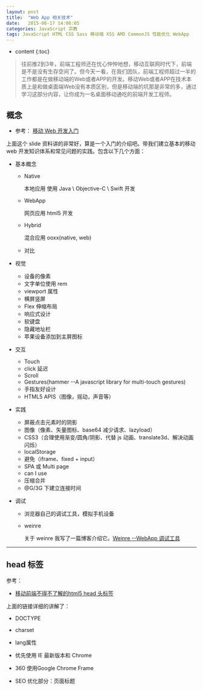 ```yaml
---
layout: post
title:  "Web App 相关技术"
date:   2015-06-17 14:06:05
categories: JavaScript 宗教
tags: JavaScript HTML CSS Sass 移动端 XSS AMD CommonJS 性能优化 WebApp
---
```


* content
{:toc}

> 往前推2到3年，前端工程师还在忧心忡忡地想，移动互联网时代下，前端是不是没有生存空间了。但今天一看，在我们团队，前端工程师超过一半的工作都是在做移动端的Web或者APP的开发。移动Web或者APP在技术本质上是和做桌面端Web没有本质区别，但是移动端的坑那是非常的多，通过学习这部分内容，让你成为一名桌面移动通吃的前端开发工程师。





## 概念

* 参考： [移动 Web 开发入门](http://junmer.github.io/mobile-dev-get-started/)

上面这个 slide 资料讲的非常好，算是一个入门的介绍吧。带我们建立基本的移动 web 开发知识体系和常见问题的实践。包含以下几个方面：

* 基本概念
    * Native

        本地应用 使用 Java \ Objective-C \ Swift 开发

    * WebApp

        网页应用 html5 开发

    * Hybrid

        混合应用 ooxx(native, web)

    * 对比

* 视觉
    * 设备的像素
    * 文字单位使用 rem
    * viewport 属性
    * 横屏竖屏
    * Flex 伸缩布局
    * 响应式设计
    * 软键盘
    * 隐藏地址栏
    * 苹果设备添加到主屏图标
* 交互
    * Touch
    * click 延迟
    * Scroll
    * Gestures(hammer --A javascript library for multi-touch gestures)
    * 手指友好设计
    * HTML5 APIS（图像，摇动，声音等）
* 实践
    * 屏蔽点击元素时的阴影
    * 图像（像素、矢量图标、base64 减少请求、lazyload）
    * CSS3（合理使用渐变/圆角/阴影、代替 js 动画、translate3d、解决动画闪烁）
    * localStorage
    * 避免（iframe、fixed + input）
    * SPA 或 Multi page
    * can I use
    * 压缩合并
    * @G/3G 下建立连接时间
* 调试
    * 浏览器自己的调试工具，模拟手机设备
    * weinre

        关于 weinre 我写了一篇博客介绍它。[Weinre --WebApp 调试工具](http://gaohaoyang.github.io/2015/06/18/weinre/)

---

## head 标签

参考：

* [移动前端不得不了解的html5 head 头标签](http://www.css88.com/archives/5480)

上面的链接详细的讲解了：

* DOCTYPE
* charset
* lang属性
* 优先使用 IE 最新版本和 Chrome
* 360 使用Google Chrome Frame
* SEO 优化部分：页面标题<title>标签(head 头部必须)，页面关键词 keywords，页面描述内容 description，定义网页作者 author，网页搜索引擎索引方式
* 为移动设备添加 viewport

    `viewport` 可以让布局在移动浏览器上显示的更好。 通常会写

```html
<meta name ="viewport" content ="initial-scale=1, maximum-scale=3, minimum-scale=1, user-scalable=no">
<!-- `width=device-width` 会导致 iPhone 5 添加到主屏后以 WebApp 全屏模式打开页面时出现黑边 http://bigc.at/ios-webapp-viewport-meta.orz -->
```

* content 参数：
    * width viewport 宽度(数值/device-width)
    * height viewport 高度(数值/device-height)
    * initial-scale 初始缩放比例
    * maximum-scale 最大缩放比例
    * minimum-scale 最小缩放比例
    * user-scalable 是否允许用户缩放(yes/no)

* ios 设备，iOS 图标，Android，Windows 8

**总结：**

```html
<!DOCTYPE html> <!-- 使用 HTML5 doctype，不区分大小写 -->
<html lang="zh-cmn-Hans"> <!-- 更加标准的 lang 属性写法 http://zhi.hu/XyIa -->
<head>
    <!-- 声明文档使用的字符编码 -->
    <meta charset='utf-8'>
    <!-- 优先使用 IE 最新版本和 Chrome -->
    <meta http-equiv="X-UA-Compatible" content="IE=edge,chrome=1"/>
    <!-- 页面描述 -->
    <meta name="description" content="不超过150个字符"/>
    <!-- 页面关键词 -->
    <meta name="keywords" content=""/>
    <!-- 网页作者 -->
    <meta name="author" content="name, email@gmail.com"/>
    <!-- 搜索引擎抓取 -->
    <meta name="robots" content="index,follow"/>
    <!-- 为移动设备添加 viewport -->
    <meta name="viewport" content="initial-scale=1, maximum-scale=3, minimum-scale=1, user-scalable=no">
    <!-- `width=device-width` 会导致 iPhone 5 添加到主屏后以 WebApp 全屏模式打开页面时出现黑边 http://bigc.at/ios-webapp-viewport-meta.orz -->

    <!-- iOS 设备 begin -->
    <meta name="apple-mobile-web-app-title" content="标题">
    <!-- 添加到主屏后的标题（iOS 6 新增） -->
    <meta name="apple-mobile-web-app-capable" content="yes"/>
    <!-- 是否启用 WebApp 全屏模式，删除苹果默认的工具栏和菜单栏 -->

    <meta name="apple-itunes-app" content="app-id=myAppStoreID, affiliate-data=myAffiliateData, app-argument=myURL">
    <!-- 添加智能 App 广告条 Smart App Banner（iOS 6+ Safari） -->
    <meta name="apple-mobile-web-app-status-bar-style" content="black"/>
    <!-- 设置苹果工具栏颜色 -->
    <meta name="format-detection" content="telphone=no, email=no"/>
    <!-- 忽略页面中的数字识别为电话，忽略email识别 -->
    <!-- 启用360浏览器的极速模式(webkit) -->
    <meta name="renderer" content="webkit">
    <!-- 避免IE使用兼容模式 -->
    <meta http-equiv="X-UA-Compatible" content="IE=edge">
    <!-- 针对手持设备优化，主要是针对一些老的不识别viewport的浏览器，比如黑莓 -->
    <meta name="HandheldFriendly" content="true">
    <!-- 微软的老式浏览器 -->
    <meta name="MobileOptimized" content="320">
    <!-- uc强制竖屏 -->
    <meta name="screen-orientation" content="portrait">
    <!-- QQ强制竖屏 -->
    <meta name="x5-orientation" content="portrait">
    <!-- UC强制全屏 -->
    <meta name="full-screen" content="yes">
    <!-- QQ强制全屏 -->
    <meta name="x5-fullscreen" content="true">
    <!-- UC应用模式 -->
    <meta name="browsermode" content="application">
    <!-- QQ应用模式 -->
    <meta name="x5-page-mode" content="app">
    <!-- windows phone 点击无高光 -->
    <meta name="msapplication-tap-highlight" content="no">
    <!-- iOS 图标 begin -->
    <link rel="apple-touch-icon-precomposed" href="/apple-touch-icon-57x57-precomposed.png"/>
    <!-- iPhone 和 iTouch，默认 57x57 像素，必须有 -->
    <link rel="apple-touch-icon-precomposed" sizes="114x114" href="/apple-touch-icon-114x114-precomposed.png"/>
    <!-- Retina iPhone 和 Retina iTouch，114x114 像素，可以没有，但推荐有 -->
    <link rel="apple-touch-icon-precomposed" sizes="144x144" href="/apple-touch-icon-144x144-precomposed.png"/>
    <!-- Retina iPad，144x144 像素，可以没有，但推荐有 -->
    <!-- iOS 图标 end -->

    <!-- iOS 启动画面 begin -->
    <link rel="apple-touch-startup-image" sizes="768x1004" href="/splash-screen-768x1004.png"/>
    <!-- iPad 竖屏 768 x 1004（标准分辨率） -->
    <link rel="apple-touch-startup-image" sizes="1536x2008" href="/splash-screen-1536x2008.png"/>
    <!-- iPad 竖屏 1536x2008（Retina） -->
    <link rel="apple-touch-startup-image" sizes="1024x748" href="/Default-Portrait-1024x748.png"/>
    <!-- iPad 横屏 1024x748（标准分辨率） -->
    <link rel="apple-touch-startup-image" sizes="2048x1496" href="/splash-screen-2048x1496.png"/>
    <!-- iPad 横屏 2048x1496（Retina） -->

    <link rel="apple-touch-startup-image" href="/splash-screen-320x480.png"/>
    <!-- iPhone/iPod Touch 竖屏 320x480 (标准分辨率) -->
    <link rel="apple-touch-startup-image" sizes="640x960" href="/splash-screen-640x960.png"/>
    <!-- iPhone/iPod Touch 竖屏 640x960 (Retina) -->
    <link rel="apple-touch-startup-image" sizes="640x1136" href="/splash-screen-640x1136.png"/>
    <!-- iPhone 5/iPod Touch 5 竖屏 640x1136 (Retina) -->
    <!-- iOS 启动画面 end -->

    <!-- iOS 设备 end -->
    <meta name="msapplication-TileColor" content="#000"/>
    <!-- Windows 8 磁贴颜色 -->
    <meta name="msapplication-TileImage" content="icon.png"/>
    <!-- Windows 8 磁贴图标 -->

    <link rel="alternate" type="application/rss+xml" title="RSS" href="/rss.xml"/>
    <!-- 添加 RSS 订阅 -->
    <link rel="shortcut icon" type="image/ico" href="/favicon.ico"/>
    <!-- 添加 favicon icon -->

    <title>标题</title>
</head>
<body>
</body>
</html>
```

## 页面切换动画

* [移动端重构系列13——页面切换](http://www.w3cplus.com/mobile/mobile-terminal-refactoring-slider.html)
* [CSS3 3D Transform](http://www.w3cplus.com/css3/css3-3d-transform.html)

关于 HammerJS 的一个中文文档

* [Hammer.js](http://www.cnblogs.com/iamlilinfeng/p/4239957.html)

---

## CSS Processing

> CSS语言由于其自身语言设计的问题，加上一些浏览器兼容性问题，往往会使得我们在写它的时候，要写很多冗余代码，或者为了兼容性对同一个样式设定写好几遍。针对这些问题，诞生了CSS预处理和后处理的概念及相关方法、工具。
>
> 这些工具和方法帮助我们能够更加高效地书写可维护性更强的CSS代码。

这里我尝试使用了 Sass，果然很好用。下面记录几个 sass 教程。

* [Sass入门-w3cplus](http://www.w3cplus.com/sassguide/)
* [SASS用法指南-阮一峰](http://www.ruanyifeng.com/blog/2012/06/sass.html)

### 安装

首先要有 ruby 环境。

由于国内网络原因（你懂的），导致 rubygems.org 存放在 Amazon S3 上面的资源文件间歇性连接失败。这时候我们可以通过gem sources命令来配置源，先移除默认的 https://rubygems.org 源，然后添加淘宝的源 https://ruby.taobao.org/，然后查看下当前使用的源是哪个，如果是淘宝的，则表示可以输入 sass 安装命令 `gem install sass` 了。

    $ gem sources --remove https://rubygems.org/
    $ gem sources -a https://ruby.taobao.org/
    $ gem sources -l
    *** CURRENT SOURCES ***

    https://ruby.taobao.org
    # 请确保只有 ruby.taobao.org
    $ gem install sass

### 编译

    sass --watch style.scss:style.css --style expanded

---

### 补充

**`rem`**

字体单位使用 rem，用户在手机上设置了字体大小时，不会打破布局，造成混乱。

* [CSS3的REM设置字体大小-w3cplus](http://www.w3cplus.com/css3/define-font-size-with-css3-rem)
* [响应式十日谈第一日：使用 rem 设置文字大小-一丝](http://www.iyunlu.com/view/css-xhtml/76.html)

---

## 安全

> 安全是大家经常容易忽视，但其实一旦出现影响会非常大的问题，尤其对于没有经历过企业开发，或者没有踩过坑的同学，如果等到公司工作，做实际项目后非常容易发生安全问题。

### 分类

WEB基本攻击大致可以分为三大类：“资源枚举”、“参数操纵” 和 “其它攻击”

* 资源枚举
* 参数操纵
    * SQL注入
    * XPath注入
    * cgi命令执行
    * XXS（cross-site scripting跨域脚本攻击）其重点是“跨域”和“客户端执行”
        * Reflected XSS ——基于反射的XSS攻击。主要依靠站点服务端返回脚本，在客户端触发执行从而发起WEB攻击。
        * DOM-based or local XSS——基于DOM或本地的XSS攻击
        * Stored XSS——基于存储的XSS攻击
    * 会话劫持
* 其它攻击
    * CSRF（cross-site request forgery）跨站请求伪造
    * 钓鱼攻击指的是网站的伪造，比如ta0bao.com，然后在其中应用XSS等方式发起攻击。
    * 拒绝服务（DoS）指的是向网站发起洪水一样的请求（Traffic Floor），导致服务器超负荷并关闭，处理方法常规是采用QoS（Quality of Service）的软硬件解决方案。

### 关于 XSS

> **跨网站脚本**（Cross-site scripting，通常简称为XSS或跨站脚本或跨站脚本攻击）是一种网站应用程序的安全漏洞攻击，是代码注入的一种。它允许恶意用户将代码注入到网页上，其他用户在观看网页时就会受到影响。这类攻击通常包含了HTML以及用户端脚本语言。
>
> XSS攻击通常指的是通过利用网页开发时留下的漏洞，通过巧妙的方法注入恶意指令代码到网页，使用户加载并执行攻击者恶意制造的网页程序。这些恶意网页程序通常是JavaScript，但实际上也可以包括Java， VBScript， ActiveX， Flash 或者甚至是普通的HTML。攻击成功后，攻击者可能得到更高的权限（如执行一些操作）、私密网页内容、会话和cookie等各种内容。
>
> ——维基百科

### XSS 防护

1. 浏览器解析顺序：

    HTML Parser >> CSS Parser >> JavaScript Parser

2. 浏览器解码顺序：

    HTML Decoding >> URL Decoding >> JavaScript Decoding

3. 具体的防护方式：

    * 验证输入并且基于语境和按照正确的顺序转义不可信数据
        * HTML 中的字符串
        * HTML 属性中的字符串
        * 事件句柄属性和 JavaScript 中的字符串
        * HTML 属性中的 URL 路径
        * HTML 风格属性和 CSS 中的字符串
        * JavaScript 中的 HTML
    * 始终遵循白名单优于黑名单的做法
    * 使用 UTF-8 为默认的字符编码以及设置 content 为 text/html
    * 不要将用户可以控制的文本放在<meta>标签前。通过使用不同的字符集注射可以导致 XSS。
    * 使用 <!DOCTYPE html>
    * 使用推荐的 HTTP 响应头进行 XSS 防护
    * 防止 CRLF 注入/HTTP 响应拆分
    * 禁止 TRACE 和其他非必要方法


对于 innerHTML 的方式输出的，我们可以采用如下的方式转码

```js
/**
 * 转码 XSS 防护
 * @param  {String} str 用户输入的字符串
 * @return {String}     转码后的字符串
 */
function changeCode(str) {
    str = str.replace(/&/g, "&amp;")
              .replace(/</g, "&lt;")
              .replace(/>/g, "&gt;")
              .replace(/"/g, "&quot;")
              .replace(/'/g, "&#x27;")
              .replace(/\//g, "&#x2f;");
    return str;
}
```

---

参考：

* [浅谈WEB安全性（前端向）](http://www.cnblogs.com/vajoy/p/4176908.html)
* [XSS的原理分析与解剖](http://www.freebuf.com/articles/web/40520.html)
* [原创翻译：给开发者的终极XSS防护备忘录](http://www.fooying.com/chinese-translationthe-ultimate-xss-protection-cheatsheet-for-developers/)

---

## 性能优化

> 在自己做一些小项目时，可能是学校的一些网站项目，流量可能日均都不超过500，而且大多是校园局域网内访问；或者是开发一些实验室的MIS系统，这辈子你都不会去使用你开发的这个系统。在这样一些项目中，性能优化往往会被你忽略。
>
> 但是如果你是做一个日均PV数万、数十万、甚至更大的量级，开发的页面会被全国各地，不同网络条件的用户来进行访问。这个时候，性能问题就无法忽视了。在当今的网络条件下，如果你的页面3秒都无法完成首屏渲染，一定会让你的网站流失很多用户。
>
> 整个网站的性能优化有很多的环节和工作，大多数时候，不是前端工程师单独就能完成的，尤其在职能划分明确的公司中，往往需要前后端、运维、DBA等多个职位协同完成。所以，在我们的课程中，主要让你了解整个性能优化都涉及哪些方面的工作，同时，我们会专注介绍一些在前端领域可以重点关注的技术点。

这里就是网页的打开速度，如果你的网页打开速度很慢，那么一定会有用户的流失。所以性能优化很重要。

* 网页内容
    * 减少http请求次数
    * 减少DNS查询次数
    * 避免页面跳转
    * 缓存Ajax
    * 延迟加载
    * 提前加载
    * 减少DOM元素数量
    * 根据域名划分内容
    * 减少iframe数量
    * 避免404
* 服务器
    * 使用CDN
    * 添加Expires 或Cache-Control报文头
    * Gzip压缩传输文件
    * 配置ETags
    * 尽早flush输出
    * 使用GET Ajax请求
    * 避免空的图片src
* Cookie
    * 减少Cookie大小
    * 页面内容使用无cookie域名
* CSS
    * 将样式表置顶
    * 避免CSS表达式
    * 用\<link\>代替@import
    * 避免使用Filters
* Javascript
    * 将脚本置底
    * 使用外部Javascirpt和CSS文件
    * 精简Javascript和CSS
    * 去除重复脚本
    * 减少DOM访问
    * 使用智能事件处理
* 图片
    * 优化图像
    * 优化CSS Sprite
    * 不要在HTML中缩放图片
    * 使用小且可缓存的favicon.ico
* 移动客户端
    * 保持单个内容小于25KB
    * 打包组建成符合文档

具体细节参考文章：

* [毫秒必争，前端网页性能最佳实践](http://www.cnblogs.com/developersupport/p/webpage-performance-best-practices.html)

我在 ToDo 这个任务中主要使用了 CDN 来加载静态资源。比如我使用了 [百度静态资源公共库](http://cdn.code.baidu.com/)。引用了里面的 fontawesome，速度果然比在 GitHub 仓库里快很多。下一步是压缩我自己写的静态资源。

其他参考资料：

* [给网页设计师和前端开发者看的前端性能优化](http://www.oschina.net/translate/front-end-performance-for-web-designers-and-front-end-developers#section:maximising-parallelisation)
* [梳理：提高前端性能方面的处理以及不足](http://www.zhangxinxu.com/wordpress/?p=3152)
* [css sprite原理优缺点及使用](http://www.cnblogs.com/mofish/archive/2010/10/12/1849062.html)
* [CSS Sprites：鱼翅还是三鹿？](http://www.qianduan.net/css-sprites-useful-technique-or-potential-nuisance/)
* [大型网站的灵魂——性能](http://www.cnblogs.com/leefreeman/p/3998757.html)
* [编写高效的 CSS 选择器](http://web.jobbole.com/35339/)

---

## 模块化

> 对于一个复杂项目，特别是多人协作的复杂项目，如何合理划分模块，如何更加方便地进行模块加载，如何管理模块之间的依赖，是一个项目团队都会面临的问题，目前业界已经有了一些较为普遍的解决方案，如AMD。这个部分希望你能够通过学习JavaScript的模块化，学习如何合理地规划项目模块，合理使用模块化工具来优化你的项目代码结构。

一个模块就是实现特定功能的文件，有了模块，我们就可以更方便地使用别人的代码，想要什么功能，就加载什么模块。模块开发需要遵循一定的规范，否则就都乱套了。

根据AMD规范，我们可以使用 `define` 定义模块，使用 `require` 调用模块。

目前，通行的 js 模块规范主要有两种：`CommonJS` 和 `AMD`。

### AMD规范

AMD 即 Asynchronous Module Definition，中文名是“异步模块定义”的意思。它是一个在浏览器端模块化开发的规范，服务器端的规范是 CommonJS

模块将被异步加载，模块加载不影响后面语句的运行。所有依赖某些模块的语句均放置在回调函数中。

AMD 是 RequireJS 在推广过程中对模块定义的规范化的产出。

详细 API 如下：

* [AMD（中文版）](https://github.com/amdjs/amdjs-api/wiki/AMD-(%E4%B8%AD%E6%96%87%E7%89%88))

---

### CommonJS规范

CommonJS 是服务器端模块的规范，Node.js 采用了这个规范。Node.JS 首先采用了 js 模块化的概念。

根据 CommonJS 规范，一个单独的文件就是一个模块。每一个模块都是一个单独的作用域，也就是说，在该模块内部定义的变量，无法被其他模块读取，除非定义为 global 对象的属性。

输出模块变量的最好方法是使用 module.exports 对象。

---

### 为什么要用 requireJS

试想一下，如果一个网页有很多的js文件，那么浏览器在下载该页面的时候会先加载js文件，从而停止了网页的渲染，如果文件越多，浏览器可能失去响应。其次，要保证js文件的依赖性，依赖性最大的模块（文件）要放在最后加载，当依赖关系很复杂的时候，代码的编写和维护都会变得困难。

RequireJS就是为了解决这两个问题而诞生的：

> （1）实现js文件的异步加载，避免网页失去响应；
> （2）管理模块之间的依赖性，便于代码的编写和维护。

#### requireJS

* [requireJS 官网](http://requirejs.org/)
* [requireJS 中文网](http://www.requirejs.cn/)

---

### AMD和CMD

CMD（Common Module Definition） 通用模块定义。该规范明确了模块的基本书写格式和基本交互规则。该规范是在国内发展出来的。AMD是依赖关系前置，CMD是按需加载。

> AMD 是 RequireJS 在推广过程中对模块定义的规范化产出。
> CMD 是 SeaJS 在推广过程中对模块定义的规范化产出。

* [CMD 模块定义规范](https://github.com/seajs/seajs/issues/242)

对于依赖的模块，AMD 是提前执行，CMD 是延迟执行。

> AMD:提前执行（异步加载：依赖先执行）+延迟执行
> CMD:延迟执行（运行到需加载，根据顺序执行）

---


### 参考   

* [Javascript模块化编程（一）：模块的写法--阮一峰](http://www.ruanyifeng.com/blog/2012/10/javascript_module.html)
* [Javascript模块化编程（二）：AMD规范](http://www.ruanyifeng.com/blog/2012/10/asynchronous_module_definition.html)
* [Javascript模块化编程（三）：require.js的用法](http://www.ruanyifeng.com/blog/2012/11/require_js.html)
* [详解 JavaScript 模块开发](http://segmentfault.com/a/1190000000733959)
* [浅谈模块化的JavaScript](http://www.cnblogs.com/jinguangguo/archive/2013/04/06/3002515.html?utm_source=tuicool)
* [再谈 SeaJS 与 RequireJS 的差异](http://div.io/topic/430)
* 玩转AMD系列 by erik@EFE
    * [玩转AMD - 写在前面](http://efe.baidu.com/blog/dissecting-amd-preface/)
    * [玩转AMD - 设计思路](http://efe.baidu.com/blog/dissecting-amd-what/)
    * [玩转AMD - 应用实践](http://efe.baidu.com/blog/dissecting-amd-how/)
    * [玩转AMD - Loader](http://efe.baidu.com/blog/dissecting-amd-loader/)   



---


## 前端工程化

> 业界目前有非常多的前端开发工具，完成一些开发过程中可以自动化完成的工作，提高研发效率，并且可以提高多人协作时的开发过程一致性，提高整个项目的运维效率。
>
> 在EFE日常工作中，我们是基于EDP，完成项目开发过程中的项目构建、包管理、调试、单测、静态检测、打包、压缩、优化、项目部署等一系列所有工作。

注：

如果网络不好，可以使用 [淘宝 NPM 镜像](http://npm.taobao.org/)。

### 参考

* [前端工程与模块化框架](http://div.io/topic/439)
* [手机百度前端工程化之路](http://mweb.baidu.com/p/baidusearch-front-end-road.html)
* [对话百度前端工程师张云龙：F.I.S与前端工业化](http://www.infoq.com/cn/articles/yunlong-on-fis)
* [EDP](https://github.com/ecomfe/edp)
* [Grunt教程——初涉Grunt](http://www.w3cplus.com/tools/grunt-tutorial-start-grunt.html)
* [gulp入门指南](http://www.open-open.com/lib/view/open1417068223049.html)
* [Gulp开发教程（翻译）](http://www.w3ctech.com/topic/134)
* [Gulp 中文网](http://www.gulpjs.com.cn/)
* [npm的package.json中文文档](https://github.com/ericdum/mujiang.info/issues/6)

---

## 最终作品

在任务三中，做了一个 PC 端的 ToDo 应用。任务四是将它优化，以适应移动端设备。

### ToDo WebApp Version

* [任务四要求](https://github.com/baidu-ife/ife/tree/master/task/task0004)
* [源代码](https://github.com/Gaohaoyang/ToDo-WebApp)
* [在线 demo](http://gaohaoyang.github.io/ToDo-WebApp/)
* 手机查看 ↓ 二维码 ↓

    ![todoWebApp](http://7q5cdt.com1.z0.glb.clouddn.com/task4-code-todoWebApp.png)

* [我的博客 HyG](http://gaohaoyang.github.io)

### Details

* **数据存储**

    以 JSON 模拟数据表的形式存储于 LocalStorage 中

         使用数据库的思想，构建3张表。
         cateJson 分类
         childCateJson 子分类
         taskJson 任务

         分类表 cate
         ----------------------
         id* | name | child(FK)
         ----------------------

         子分类表 childCate
         --------------------------------
         id* | pid(FK) | name | child(FK)
         --------------------------------

         任务表 task
         ----------------------------------------------
         id* | pid(FK) | finish | name | date | content
         ----------------------------------------------

* **使用 `Sass` 重构了 CSS 代码**

    使用分块、继承等方式，使得代码更加清晰明了。

* **响应式布局**

    针对手机端细节做了很多调整，更符合手机上的视觉交互习惯。

* **加入页面切换效果**

    使用 `translate3d()`，纯 CSS3 切换动画效果。

* **处理了 XSS 防护**

    对可能造成破坏的字符进行转码。

* **性能优化**

    使用 CDN 处理静态资源 fontAwesome，压缩静态资源等

* **模块化**

    使用 requireJS 模块化 JavaScript 代码。重构 JavaScript 代码。优化之前写的耦合性高的绑定事件，重新绑定事件，降低耦合性。期间根据具体需求重写了事件代理的代码。

* **前端工程化**

    使用 gulp，自动编译 Sass，压缩 CSS 和 JavaScript 代码。并且配置了自动流程。



---

## 其他

### `-webkit-tap-highlight-color` 属性

感谢 [fiona](https://github.com/fiona23) 指出。

safari移动端点击的时候会闪一下加上 `-webkit-tap-highlight-color: transparent;` 就不会闪了。

参考：

* [`-webkit-tap-highlight-color`  css88](http://www.css88.com/webkit/-webkit-tap-highlight-color/)
* [`-webkit-tap-highlight-color` 属性](http://ued.ctrip.com/webkitcss/prop/tap-highlight-color.html)

---

### textarea 标签 disabled 颜色

* 为什么用 disabled 属性？

    因为我发现仅仅使用 readonly 属性，在 IE 下是显示光标的。于是使用 disabled。

* 出现的问题

    各家浏览器对于 disabled 属性有自己的样式设定，比如 IE 下是灰色的。苹果设备下也是。改变这些样式的方法也不是统一的。如果要兼容 Safari 必须加上

```
background: #fff;
-webkit-text-fill-color: rgba(0, 0, 0, 1);
-webkit-opacity: 1;
```

于是最终代码如下：

```css
textarea:disabled {
    color:#000;
    background: #fff;
    -webkit-text-fill-color: rgba(0, 0, 0, 1);
    -webkit-opacity: 1;
}
```

* 参考：[Disabled input text color 中的评论](http://stackoverflow.com/a/4648315)
